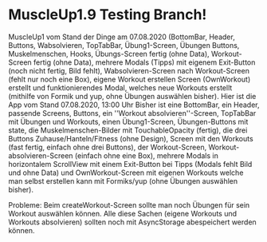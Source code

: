 # MuscleUp1.9 Testing Branch!
MuscleUp1 vom Stand der Dinge am 07.08.2020 (BottomBar, Header, Buttons, Wabsolvieren, TopTabBar, Übung1-Screen, Übungen Buttons, Muskelmenschen, Hooks, Übungs-Screen fertig (ohne Data), Workout-Screen fertig (ohne Data), mehrere Modals (Tipps) mit eigenem Exit-Button (noch nicht fertig, Bild fehlt), Wabsolvieren-Screen nach Workout-Screen (fehlt nur noch eine Box), eigene Workout erstellen Screen (OwnWorkout) erstellt und funktionierendes Modal, welches neue Workouts erstellt (mithilfe von Formik und yup, ohne Übungen auswählen bisher).
Hier ist die App vom Stand 07.08.2020, 13:00 Uhr
Bisher ist eine BottomBar, ein Header, passende Screens, Buttons, ein ''Workout absolvieren''-Screen, TopTabBar mit Übungen und Workouts, einen Übung1-Screen, Übungen-Buttons mit state, die Muskelmenschen-Bilder mit TouchableOpacity (fertig), die drei Buttons Zuhause/Hanteln/Fitness (ohne Design), Screen mit den Workouts (fast fertig, einfach ohne drei Buttons), der Workout-Screen, Workout-absolvieren-Screen (einfach ohne eine Box), mehrere Modals in horizontalem ScrollView mit einem Exit-Button bei Tipps (Modals fehlt Bild und ohne Data) und OwnWorkout-Screen mit eigenen Workouts welche man selbst erstellen kann mit Formiks/yup (ohne Übungen auswählen bisher).

Probleme: Beim createWorkout-Screen sollte man noch Übungen für sein Workout auswählen können. Alle diese Sachen (eigene Workouts und Workouts absolvieren) sollten noch mit AsyncStorage abespeichert werden können.
